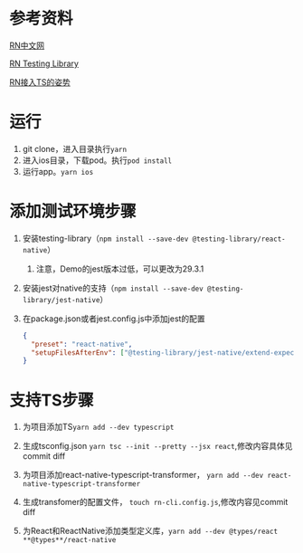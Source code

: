 # 参考资料

[RN中文网](https://reactnative.cn/docs/environment-setup)

[RN Testing Library](https://callstack.github.io/react-native-testing-library/docs/getting-started)

[RN接入TS的姿势](https://juejin.cn/post/6844904049146331144)

#  运行

1. git clone，进入目录执行```yarn```
2. 进入ios目录，下载pod。执行```pod install```
3. 运行app。```yarn ios```

# 添加测试环境步骤

1. 安装testing-library（```npm install --save-dev @testing-library/react-native```）

   1. 注意，Demo的jest版本过低，可以更改为29.3.1

2. 安装jest对native的支持（```npm install --save-dev @testing-library/jest-native```）

3. 在package.json或者jest.config.js中添加jest的配置

   ```json
   {
     "preset": "react-native",
     "setupFilesAfterEnv": ["@testing-library/jest-native/extend-expect"]
   }
   ```


# 支持TS步骤

1. 为项目添加TS```yarn add --dev typescript```

2. 生成tsconfig.json ```yarn tsc --init --pretty --jsx react```,修改内容具体见commit diff

3. 为项目添加react-native-typescript-transformer， ```yarn add --dev react-native-typescript-transformer```

4. 生成transfomer的配置文件， ```touch rn-cli.config.js```,修改内容见commit diff

5. 为React和ReactNative添加类型定义库，```yarn add --dev @types/react **@types**/react-native```

   